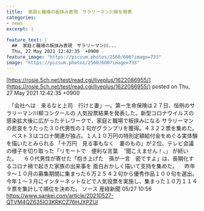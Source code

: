 ```yaml
---
title:  家庭と職場の板挟み表現　サラリーマン川柳を発表  
categories:
- news
excerpt: |
  
feature_text: |
  ##  家庭と職場の板挟み表現　サラリーマン川...
  Thu, 27 May 2021 12:42:35  +0900
feature_image: "https://picsum.photos/2560/600?image=733"
image: "https://picsum.photos/2560/600?image=733"
---
```


[https://rosie.5ch.net/test/read.cgi/liveplus/1622086955/](https://rosie.5ch.net/test/read.cgi/liveplus/1622086955/)
posted on Thu, 27 May 2021 12:42:35  +0900

<!--more-->

　「会社へは　来るなと上司　行けと妻」—。第一生命保険は２７日、恒例のサラリーマン川柳コンクールの 人気投票結果を発表した。新型コロナウイルスの感染拡大後に広がったテレワークで、家庭と職場で板挟みになる サラリーマンの悲哀をうたった３０代男性の１句がグランプリを獲得。４３２２票を集めた。 　ベスト３はコロナ関連が独占。１人１０万円の特別定額給付金をめぐる実体験を描いたとみられる 「十万円　見る事もなく　妻のもの」が２位、テレビ会議の様子を切り取った「リモートで　便利な言葉　〝聞こえません！〟」 が続いた。 　６０代男性が寄せた「抱き上げた　孫が一言　密ですよ」は、長期化するコロナ禍で起きた家族の出来事を 面白おかしく描いて支持を集めた。 　昨年９〜１０月の募集期間に集まった６万２５４２句から優秀作品１００句を選出。 今年１〜３月にインターネットなどで人気投票を実施し、集まった１０万１１４９票を集計して順位を決めた。 ソース 産経新聞 05/27 10:56 https://www.sankei.com/article/20210527-QTVM4QZ635IO3KRKCZ76HJXPZU/
